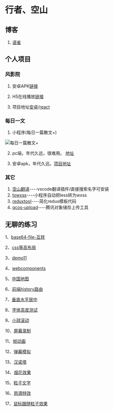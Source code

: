 # 行者、空山

## 博客

1. [语雀](https://www.yuque.com/zackdk/web)

## 个人项目

### 风影院

1. 安卓APK[链接](https://apks-1252514056.cos.ap-chengdu.myqcloud.com/%E9%A3%8E%E5%BD%B1%E9%99%A2_v1.7_2018-10-14-release.apk)

2. H5在线播放[链接](http://movie.zackdk.top/)

3. 项目地址[安卓](https://github.com/CodeByZack/kongtv-android/)/[react](https://github.com/CodeByZack/kongtv-react/)


### 每日一文

1. 小程序(每日一篇散文+)

![每日一篇散文+](https://apks-1252514056.cos.ap-chengdu.myqcloud.com/%E6%AF%8F%E6%97%A5%E4%B8%80%E7%AF%87%E6%95%A3%E6%96%87%2B.jpg)

2. pc端，年代久远，很难用。 [地址](https://emptymountain.netlify.com/)

3. 安卓apk，年代久远。[项目地址](https://github.com/CodeByZack/mryw-android-bmob)

### 其它

1. [空山翻译](https://marketplace.visualstudio.com/items?itemName=zackdk.empty-translate#review-details)----vscode翻译插件/直接搜索名字可安装
2. [towxss](https://www.npmjs.com/package/towxss)----小程序自动把less转为wxss
3. [reduxtool](https://www.npmjs.com/package/@zackdk/reduxtool)----简化redux模板代码
4. [qcos-upload](https://www.npmjs.com/package/qcos-upload)----腾讯对象储存上传工具




## 无聊的练习

1、[base64-file-互转](https://codebyzack.github.io/web_demo/demo/base64-file-互转)

2、[css等高布局](https://codebyzack.github.io/web_demo/demo/css等高布局)

3、[demo11](https://codebyzack.github.io/web_demo/demo/demo11)

4、[webcomponents](https://codebyzack.github.io/web_demo/demo/webcomponents)

5、[中国地图](https://codebyzack.github.io/web_demo/demo/中国地图)

6、[前端history路由](https://codebyzack.github.io/web_demo/demo/前端history路由)

7、[垂直水平居中](https://codebyzack.github.io/web_demo/demo/垂直水平居中)

8、[字体高度测试](https://codebyzack.github.io/web_demo/demo/字体高度测试)

9、[小球滚动](https://codebyzack.github.io/web_demo/demo/小球滚动)

10、[屏幕录制](https://codebyzack.github.io/web_demo/demo/屏幕录制)

11、[帧动画](https://codebyzack.github.io/web_demo/demo/帧动画)

12、[弹幕模拟](https://codebyzack.github.io/web_demo/demo/弹幕模拟)

13、[汉诺塔](https://codebyzack.github.io/web_demo/demo/汉诺塔)

14、[烟花效果](https://codebyzack.github.io/web_demo/demo/烟花效果)

15、[粒子文字](https://codebyzack.github.io/web_demo/demo/粒子文字)

16、[雨滴特效](https://codebyzack.github.io/web_demo/demo/雨滴特效)

17、[鼠标跟随粒子效果](https://codebyzack.github.io/web_demo/demo/鼠标跟随粒子效果)
